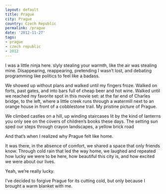```yaml
---
layout: default
title: Prague
city: Prague
country: Czech Republic
permalink: /prague
date: '2012-11-27'
tags:
- prague
- czech republic
- 2012
---
```

I was a little ninja here. slyly stealing your warmth, like the air was stealing mine. Disappearing, reappearing,  pretending I wasn’t lost, and debating programming like politics  to feel like a badass.

We showed up without plans and walked until my fingers froze. Walked on forts, past gates, and into bars full of cheap beer and hot wine.
Walked until we reached my favorite spot in
this movie set: at the far end of Charles bridge, to the left, where a little creek runs through a watermill next to an orange house in front of a cobblestone trail. My pristine picture of Prague.

We climbed castles on a hill, up winding staircases lit by the kind of lanterns you only see on the covers of children’s books these days. The setting sun sped our steps through crayon landscapes, a yellow brick road

And that’s when I realized why Prague felt like home.

It was there, in the absence of comfort, we shared a space that only friends know. Through cold rain that led the way home, we laughed and repeated how lucky we were to be here, how beautiful this city is, and how excited we were about our lives.

Yeah, we’re really lucky.

I’ve decided to forgive Prague for its cutting cold, but only because I brought a warm blanket with me.
